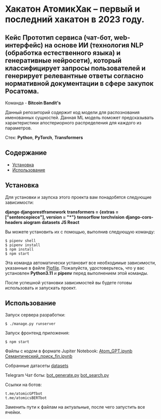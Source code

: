 # Хакатон АтомикХак – первый и последний хакатон в 2023 году. 
## Кейс Прототип сервиса (чат-бот, web-интерфейс) на основе ИИ (технология NLP (обработка естественного языка) и генеративные нейросети), который классифицирует запросы пользователей и генерирует релевантные ответы согласно нормативной документации в сфере закупок Росатома.

Команда - **Bitcoin Bandit's**

Данный репозиторий содержит код модели для распознования именованных сущностей. Данная ML модель поможет предсказывать характеристики апостериорного распределения для каждого из параметров.

Стек: **Python**, **PyTorch**, **Transformers**

## Содержание

- [Установка](#установка)
- [Использование](#использование)

## Установка 

Для установки и заупска этого проекта вам понадобятся следующие зависимости: 

**django**
**djangorestframework**
**transformers = {extras = ["sentencepiece"], version = "*"}**
**tensorflow**
**torchvision**
**django-cors-headers**
**aiogram**
**datasets**
**JS React**

Вы можете установить их с помощью, выполнив следующую команду:

```
$ pipenv shell
$ pipenv install
$ npm install
$ npm start
```
Эта команда автоматически установит все необходимые зависимости, указанные в файле [Pipfile](Pipfile). Пожалуйста, удостоверьтесь, что у вас установлен **Python3.11** и **pipenv** перед выполнением этой команды.

После успешной установки зависимостей вы будете готовы использовать и запускать проект.

## Использование
Запуск сервера разработки:
```
$ ./manage.py runserver
```
Запуск фронтенд приложения:
```
$ npm start
```

Файлы с кодом в формате Jupiter Notebook: [Atom_GPT.ipynb](notebook/Atom_GPT.ipynb) [Семантический_поиск_fin.ipynb](notebook/Семантический_поиск_fin.ipynb)

Собранные датасеты [datasets](datasets)

Telegram Чат боты: [bot_generate.py](atom_bots/bot_generate.py) [bot_search.py](atom_bots/bot_search.py)

Ссылки на ботов:

```
t.me/atomicGPTbot
t.me/atomicsBERTbot
```

Заменить пути к файлам на актуальные, после чего запустить все ячейки.
